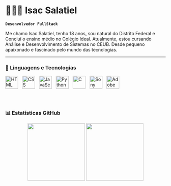 # 👩🏻‍💻 Isac Salatiel

**`Desenvolvedor FullStack`**

Me chamo Isac Salatiel, tenho 18 anos, sou natural do Distrito Federal e Concluí o ensino médio no Colégio Ideal. Atualmente, estou cursando Análise e Desenvolvimento de Sistemas no CEUB. Desde pequeno apaixonado e fascinado pelo mundo das tecnologias.  

---

### 🤖 Linguagens e Tecnologias

<img 
    align="left" 
    alt="HTML" 
    title="HTML" 
    width="40px" 
    style="padding-right: 10px;" 
    src="https://cdn.jsdelivr.net/gh/devicons/devicon/icons/html5/html5-original.svg" 
/>

<img 
    align="left" 
    alt="CSS" 
    title="CSS" 
    width="40px" 
    style="padding-right: 10px;" 
    src="https://cdn.jsdelivr.net/gh/devicons/devicon/icons/css3/css3-original.svg" 
/>

<img 
    align="left" 
    alt="JavaScript" 
    title="JavaScript" 
    width="40px" 
    style="padding-right: 10px;" 
    src="https://cdn.jsdelivr.net/gh/devicons/devicon/icons/javascript/javascript-original.svg" 
/>

<img 
    align="left" 
    alt="Python" 
    title="Python" 
    width="40px" 
    style="padding-right: 10px;" 
    src="https://cdn.jsdelivr.net/gh/devicons/devicon/icons/python/python-original.svg" 
/>

<img 
    align="left" 
    alt="C" 
    title="C" 
    width="40px" 
    style="padding-right: 10px;" 
    src="https://cdn.jsdelivr.net/gh/devicons/devicon/icons/c/c-original.svg" 
/>

<img 
    align="left" 
    alt="Sony Vegas" 
    title="Sony Vegas" 
    width="40px" 
    style="padding-right: 10px;" 
    src="https://upload.wikimedia.org/wikipedia/commons/3/3b/Vegas_Pro_15.0.png" 
/>

<img 
    align="left" 
    alt="Adobe Photoshop" 
    title="Adobe Photoshop" 
    width="40px" 
    style="padding-right: 10px;" 
    src="https://upload.wikimedia.org/wikipedia/commons/a/af/Adobe_Photoshop_CC_icon.svg" 
/>

<br/><br/><br/>

<br/>

### 📊 Estatísticas GitHub

<div align="center">
  <img height="180em" src="https://github-readme-stats.vercel.app/api?username=Zackzinzz07&show_icons=true&theme=tokyonight&include_all_commits=true&count_private=true"/>
  <img height="180em" src="https://github-readme-stats.vercel.app/api/top-langs/?username=Zackzinzz07&layout=compact&langs_count=7&theme=tokyonight"/>
</div>

